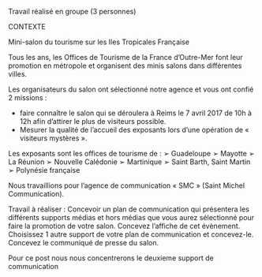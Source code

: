 Travail réalisé en groupe (3 personnes)

CONTEXTE 

Mini-salon du tourisme sur les Iles Tropicales Française 

Tous les ans, les Offices de Tourisme de la France d’Outre-Mer font leur promotion en métropole et organisent des minis salons dans différentes villes. 

Les organisateurs du salon ont sélectionné notre agence et vous ont confié 2 missions : 
-	faire connaître le salon qui se déroulera à Reims le 7 avril 2017 de 10h à 12h afin d’attirer le plus de visiteurs possible. 
-	Mesurer la qualité de l’accueil des exposants lors d’une opération de « visiteurs mystères ». 

Les exposants sont les offices de tourisme de : 
➢	Guadeloupe 
➢	Mayotte 
➢	La Réunion 
➢	Nouvelle Calédonie 
➢	Martinique 
➢	Saint Barth, Saint Martin 
➢	Polynésie française 

Nous travaillions pour l’agence de communication « SMC » (Saint Michel Communication). 

Travail à réaliser :
Concevoir un plan de communication qui présentera les différents supports médias et hors médias que vous aurez sélectionné pour faire la promotion de votre salon. 
Concevez l’affiche de cet évènement.  
Choisissez 1 autre support de votre plan de communication et concevez-le. 
Concevez le communiqué de presse du salon. 

Pour ce post nous nous concentrerons le deuxieme support de communication

